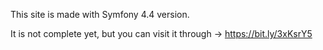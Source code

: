 This site is made with Symfony 4.4 version.

It is not complete yet, but you can visit it through -> https://bit.ly/3xKsrY5
